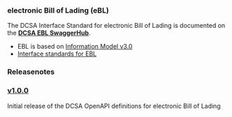 ### electronic Bill of Lading (eBL)

The DCSA Interface Standard for electronic Bill of Lading is documented on the [**DCSA EBL SwaggerHub**](https://app.swaggerhub.com/apis/dcsaorg/DCSA_EBL).

- EBL is based on [Information Model v3.0](https://dcsa.org/wp-content/uploads/2020/12/20201208-DCSA-P1-DCSA-Information-Model-v3.0-FINAL.pdf)
- [Interface standards for EBL](https://dcsa.org)

### Releasenotes

### [v1.0.0](https://app.swaggerhub.com/apis-docs/dcsaorg/DCSA_EBL/1.0.0)

Initial release of the DCSA OpenAPI definitions for electronic Bill of Lading
